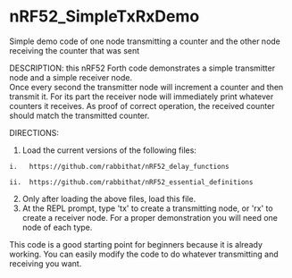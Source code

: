 # nRF52_SimpleTxRxDemo
Simple demo code of one node transmitting a counter and the other node receiving the counter that was sent

DESCRIPTION: this nRF52 Forth code demonstrates a simple transmitter node and a simple receiver node.  
Once every second the transmitter node will increment a counter and then transmit it.  For its part 
the receiver node will immediately print whatever counters it receives.  As proof of correct 
operation, the received counter should match the transmitted counter.

DIRECTIONS: 
  1. Load the current versions of the following files:
  
    i.   https://github.com/rabbithat/nRF52_delay_functions
    
    ii.  https://github.com/rabbithat/nRF52_essential_definitions
    
  2. Only after loading the above files, load this file.
  3. At the REPL prompt, type 'tx' to create a transmitting node, or 'rx' to create a receiver node. 
     For a proper demonstration you will need one node of each type.

This code is a good starting point for beginners because it is already working. You can easily modify the code to do whatever transmitting and receiving you want.
